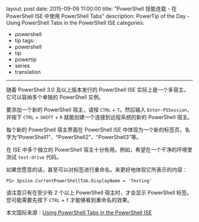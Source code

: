 ﻿layout: post
date: 2015-09-09 11:00:00
title: "PowerShell 技能连载 - 在 PowerShell ISE 中使用 PowerShell Tabs"
description: PowerTip of the Day - Using PowerShell Tabs in the PowerShell ISE
categories:
- powershell
- tip
tags:
- powershell
- tip
- powertip
- series
- translation
---
随着 PowerShell 3.0 及以上版本发行的 PowerShell ISE 实际上是一个多宿主。它可以容纳多个单独的 PowerShell 实例。

要添加一个新的 PowerShell 宿主，请按 `CTRL` + `T`。然后输入 `Enter-PSSession`，并按下 `CTRL` + `SHIFT` + `R` 就能创建一个连接到远程系统的新的 PowerShell 宿主。

每个新的 PowerShell 宿主界面在 PowerShell ISE 中体现为一个新的标签页，名字为“PowerShell1”、“PowerShell2”、“PowerShell3”等。

在 ISE 中多个独立的 PowerShell 宿主十分有用。例如，希望在一个干净的环境里测试 `test-drive` 代码。

如果您愿意的话，甚至可以对标签进行重命名，来更好地体现它所表示的内容：

    PS> $psise.CurrentPowerShellTab.DisplayName = 'Testing'

请注意只有在至少有 2 个以上 PowerShell 宿主时，才会显示 PowerShell 标签。您可能需要先按下 `CTRL` + `T` 才能够看到重命名的效果。

<!--more-->
本文国际来源：[Using PowerShell Tabs in the PowerShell ISE](http://powershell.com/cs/blogs/tips/archive/2015/09/09/using-powershell-tabs-in-the-powershell-ise.aspx)
